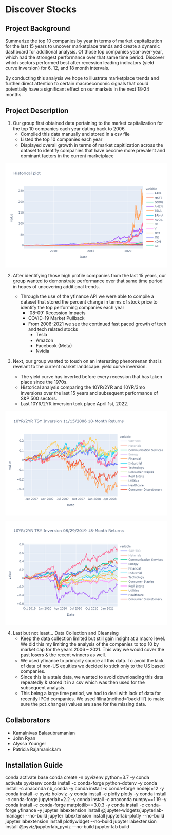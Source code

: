 # Discover Stocks

## Project Background

Summarize the top 10 companies by year in terms of market capitalization for the last 15 years to uncover marketplace trends and create a dynamic dashboard for additional analysis. Of those top companies year-over-year, which had the strongest performance over that same time period. Discover which sectors performed best after recession leading indicators (yield curve inversion) for 6, 12, and 18 month intervals. 

By conducting this analysis we hope to illustrate marketplace trends and further direct attention to certain macroeconomic signals that could potentially have a significant effect on our markets in the next 18-24 months.


## Project Description

1)  Our group first obtained data pertaining to the market capitalization for the top 10 companies each year dating back to 2006.
    * Compiled this data manually and stored in a csv file
    * Listed the top 10 companies each year
    * Displayed overall growth in terms of market capitlization across the dataset to identify companies that have become more prevalent and dominant factors in the current marketplace

![](./Images/marketcapgrowth.png)

2)  After identifying those high profile companies from the last 15 years, our group wanted to demonstrate performance over that same time period in hopes of uncovering additional trends.
    *   Through the use of the yfinance API we were able to compile a dataset that stored the percent change in terms of stock price to identify the top performing companies each year
        *   '08-09' Recession Impacts
        *   COVID-19 Market Pullback
        *   From 2006-2021 we see the continued fast paced growth of tech and tech related stocks
            * Tesla
            * Amazon
            * Facebook (Meta)
            * Nvidia

3)  Next, our group wanted to touch on an interesting phenomenan that is revelant to the current market landscape: yield curve inversion.
    * The yield curve has inverted before every recession that has taken place since the 1970s.
    * Historical analysis comparing the 10YR/2YR  and 10YR/3mo inversions over the last 15 years and subsequent performance of S&P 500 sectors.
    * Last 10YR/2YR inversion took place April 1st, 2022.


![](./Images/10yr2yr_1stInv_18mo.png)

![](./Images/10yr2yr_2ndInv_18mo.png)


4) Last but not least... Data Collection and Cleansing
    * Keep the data collection limited but still gain insight at a macro level. We did this my limiting the analysis of the companies to top 10 by market cap for the years 2006 – 2021. This way we would cover the past losers & the recent winners as well.
    * We used yfinance to primarily source all this data. To avoid the lack of data of non-US equities we decided to stick only to the US based companies. 
    * Since this is a stale data, we wanted to avoid downloading this data repeatedly & stored it in a csv which was then used for the subsequent analysis..
    * This being a large time period, we had to deal with lack of data for recently IPOd companies. We used fillna(method='backfill’) to make sure the pct_change() values are sane for the missing data.


## Collaborators
* Kamalnivas Balasubramanian
* John Ryan
* Alyssa Younger
* Patricia Rajamanickam


## Installation Guide
conda activate base
conda create -n pyvizenv python=3.7 -y
conda activate pyvizenv
conda install -c conda-forge python-dotenv -y
conda install -c anaconda nb_conda -y
conda install -c conda-forge nodejs=12 -y
conda install -c pyviz holoviz -y
conda install -c plotly plotly -y
conda install -c conda-forge jupyterlab=2.2 -y
conda install -c anaconda numpy==1.19 -y
conda install -c conda-forge matplotlib==3.0.3 -y
conda install -c conda-forge yfinance -y
jupyter labextension install @jupyter-widgets/jupyterlab-manager --no-build
jupyter labextension install jupyterlab-plotly --no-build
jupyter labextension install plotlywidget --no-build
jupyter labextension install @pyviz/jupyterlab_pyviz --no-build
jupyter lab build 
